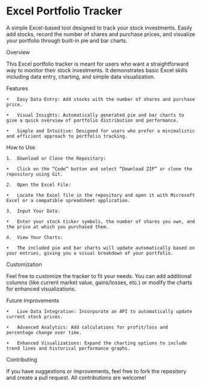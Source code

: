 # Excel Portfolio Tracker
A simple Excel-based tool designed to track your stock investments. Easily add stocks, record the number of shares and purchase prices, and visualize your portfolio through built-in pie and bar charts.

Overview

This Excel portfolio tracker is meant for users who want a straightforward way to monitor their stock investments. It demonstrates basic Excel skills including data entry, charting, and simple data visualization.

Features

	•	Easy Data Entry: Add stocks with the number of shares and purchase price.
 
	•	Visual Insights: Automatically generated pie and bar charts to give a quick overview of portfolio distribution and performance.
 
	•	Simple and Intuitive: Designed for users who prefer a minimalistic and efficient approach to portfolio tracking.
 

How to Use

	1.	Download or Clone the Repository:
 
	•	Click on the “Code” button and select “Download ZIP” or clone the repository using Git.
 
	2.	Open the Excel File:
 
	•	Locate the Excel file in the repository and open it with Microsoft Excel or a compatible spreadsheet application.
 
	3.	Input Your Data:
 
	•	Enter your stock ticker symbols, the number of shares you own, and the price at which you purchased them.
 
	4.	View Your Charts:
 
	•	The included pie and bar charts will update automatically based on your entries, giving you a visual breakdown of your portfolio.
 

Customization

Feel free to customize the tracker to fit your needs. You can add additional columns (like current market value, gains/losses, etc.) or modify the charts for enhanced visualizations.

Future Improvements

	•	Live Data Integration: Incorporate an API to automatically update current stock prices.
 
	•	Advanced Analytics: Add calculations for profit/loss and percentage change over time.
 
	•	Enhanced Visualizations: Expand the charting options to include trend lines and historical performance graphs.
 

Contributing

If you have suggestions or improvements, feel free to fork the repository and create a pull request. All contributions are welcome!
